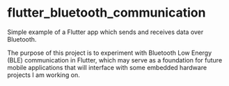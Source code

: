 # flutter_bluetooth_communication
Simple example of a Flutter app which sends and receives data over Bluetooth.

The purpose of this project is to experiment with Bluetooth Low Energy (BLE) communication in Flutter, which may serve as a foundation for future mobile applications that will interface with some embedded hardware projects I am working on.
